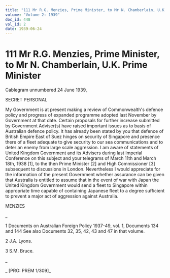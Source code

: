 ```yaml
---
title: "111 Mr R.G. Menzies, Prime Minister, to Mr N. Chamberlain, U.K. Prime Minister"
volume: "Volume 2: 1939"
doc_id: 448
vol_id: 2
date: 1939-06-24
---
```


# 111 Mr R.G. Menzies, Prime Minister, to Mr N. Chamberlain, U.K. Prime Minister

Cablegram unnumbered 24 June 1939,

SECRET PERSONAL

My Government is at present making a review of Commonwealth's defence policy and progress of expanded programme adopted last November by Government at that date. Certain proposals for further increase submitted by Government Adviser(s) have raised important issues as to basis of Australian defence policy. It has already been stated by you that defence of British Empire East of Suez hinges on security of Singapore and presence there of a fleet adequate to give security to our sea communications and to deter an enemy from large scale aggression. I am aware of statements of United Kingdom Government and its Advisers during last Imperial Conference on this subject and your telegrams of March 11th and March 18th, 1938 [1], to the then Prime Minister [2] and High Commissioner [3] subsequent to discussions in London. Nevertheless I would appreciate for the information of the present Government whether assurance can be given that Australia is entitled to assume that in the event of war with Japan the United Kingdom Government would send a fleet to Singapore within appropriate time capable of containing Japanese fleet to a degree sufficient to prevent a major act of aggression against Australia.

MENZIES

_

1 Documents on Australian Foreign Policy 1937-49, vol. 1, Documents 134 and 144 See also Documents 32, 35, 42, 43 and 47 in that volume.

2 J.A. Lyons.

3 S.M. Bruce.

_

_ [PRO: PREM 1/309]_
